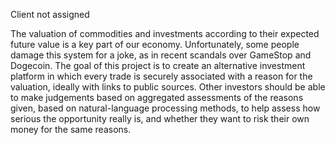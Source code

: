 Client not assigned

The valuation of commodities and investments according to their expected
future value is a key part of our economy. Unfortunately, some people
damage this system for a joke, as in recent scandals over GameStop and
Dogecoin. The goal of this project is to create an alternative
investment platform in which every trade is securely associated with a
reason for the valuation, ideally with links to public sources. Other
investors should be able to make judgements based on aggregated
assessments of the reasons given, based on natural-language processing
methods, to help assess how serious the opportunity really is, and
whether they want to risk their own money for the same reasons.